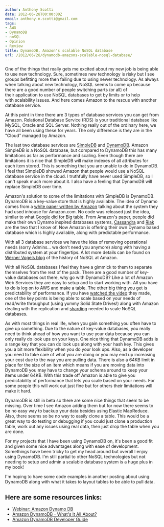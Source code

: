 ```yaml
---
author: Anthony Scotti
date: 2012-06-28T00:00:00Z
email: anthony.m.scotti@gmail.com
tags:
- AWS
- DynamoDB
- noSQL
- Opinion
- Review
title: DynamoDB, Amazon's scalable NoSQL database
url: /2012/06/28/dynamodb-amazons-scalable-nosql-database/
---
```


One of the things that really gets me excited about my new job is being able to use new technology. Sure, sometimes new technology is risky but I see groups befitting more then failing due to using newer technology. As always when talking about new technology, NoSQL seems to come up because there are a good number of people switching parts (or all) of their application to use NoSQL databases to get by limits or to help with scalability issues. And here comes Amazon to the rescue with another database service.

At this point in time there are 3 types of database services you can get from Amazon. Relational Database Service (RDS) is your traditional database like MySQL, Oracle and SQL Server. Nothing really out of the ordinary here, we have all been using these for years. The only difference is they are in the "Cloud" managed by Amazon.

The last two database services are [SimpleDB](http://aws.amazon.com/simpledb/) and [DynamoDB](http://aws.amazon.com/dynamodb/). Amazon SimpleDB is a NoSQL database, but compared to DynamoDB this has many limitations as far as performance and scaling. Even though there are limitations it is nice that SimpleDB will make indexes of all attributes for each item stored. This is something that you are unable to do in DynamoDB. I feel that SimpleDB showed Amazon that people would use a NoSQL database service in the cloud. I truthfully have never used SimpleDB, so I can't speak much more about it. I also have a feeling that DynamoDB will replace SimpleDB over time.

Amazon's solution to some of the limitations with SimpleDB is DynamoDB. DynamoDB is a key-value store that is highly available. The idea of Dynamo comes from a [white paper written by Amazon](http://www.allthingsdistributed.com/files/amazon-dynamo-sosp2007.pdf) talking about the system they had used inhouse for Amazon.com. No code was released just the idea, similar to what [Google did for Big table](http://research.google.com/archive/bigtable.html). From Amazon's paper, people did make their own Dynamo inspired databases systems, [Cassandra](http://en.wikipedia.org/wiki/Apache_Cassandra) and [Riak](http://en.wikipedia.org/wiki/Riak) are the two that I know of. Now Amazon is offering their own Dynamo based database which is highly available, along with predictable performance.

With all 3 database services we have the idea of removing operational needs (sorry Admins... we don't need you anymore) along with having a distributed system at your fingertips. A lot more details can be found on [Werner Vogels blog](http://www.allthingsdistributed.com/2012/01/amazon-dynamodb.html) of the history of NoSQL at Amazon.

With all NoSQL databases I feel they have a gimmick to them to separate themselves from the rest of the pack. There are a good number of key-value databases out there, why go with DynamoDB? Like a lot of Amazon Web Services they are easy to setup and to start working with. All you have to do is log on to AWS and make a table. The other big thing you get is predictability of performance. If you have [watched the video](http://www.youtube.com/watch?v=oz-7wJJ9HZ0) they made, one of the key points is being able to scale based on your needs of read/write throughput (using yummy Solid State Drives!) along with Amazon dealing with the replication and [sharding](http://en.wikipedia.org/wiki/Shard_%28database_architecture%29) needed to scale NoSQL databases.

As with most things in real life, when you gain something you often have to give up something. Due to the nature of key-value databases, you really need to think ahead of how you want to use your data because you can only really do look ups on your keys. One nice thing that DynamoDB adds is a range key that you can do look ups along with your hash key. This gives you a bit more flexibility when you do your look ups. Also, as a developer you need to take care of what you are doing or you may end up increasing your cost due to the way you are pulling data. There is also a 64KB limit in place for the size of an item which means if you are moving data into DynamoDB you may have to change your schema around to keep your items under 64KB. With this trade off Amazon is able to give you predictability of performance that lets you scale based on your needs. For some people this will work out just fine but for others their limitations will make it hard.

DynamoDB is still in beta so there are some nice things that seem to be missing. Over time I see Amazon adding them but for now there seems to be no easy way to backup your data besides using Elastic MapReduce. Also, there seems so be no way to easily clone a table. This would be a great way to do testing or debugging if you could just clone a production table, work out any issues using real data, then just drop the table when you are done.

For my projects that I have been using DynamoDB on, it's been a good fit and given some nice advantages along with ease of development. Somethings have been tricky to get my head around but overall I enjoy using DynamoDB. I'm still partial to other NoSQL technologies but not needing to setup and admin a scalable database system is a huge plus in my book!

I'm hoping to have some code examples in another posting about using DynamoDB along with what it takes to layout tables to be able to pull data.

## Here are some resources links:
* [Webinar: Amazon Dynamo DB](http://www.youtube.com/watch?v=meBjA68DeIU&amp;feature=relmfu)
* [Amazon DynamoDB - What's It All About?](http://www.youtube.com/watch?v=nMhWJJACZSA&amp;feature=relmfu)
* [Amazon DynamoDB Developer Guide](http://www.amazon.com/Amazon-DynamoDB-Developer-Guide-ebook/dp/B007Q4JGBM)
